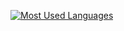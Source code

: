 [![Most Used Languages](https://github-readme-stats.vercel.app/api/top-langs?username=dilongx&hide=html)](https://github.com/dilongx/DilongX/edit/master/README.md)
